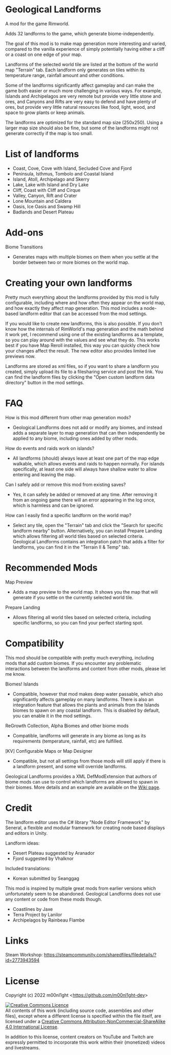 
# Geological Landforms

A mod for the game Rimworld.

Adds 32 landforms to the game, which generate biome-independently.

The goal of this mod is to make map generation more interesting and varied, compared to the vanilla experience of simply potentially having either a cliff or a coast on one edge of your map.

Landforms of the selected world tile are listed at the bottom of the world map "Terrain" tab. Each landform only generates on tiles within its temperature range, rainfall amount and other conditions.

Some of the landforms significantly affect gameplay and can make the game both easier or much more challenging in various ways. For example, Islands and Archipelagos are very remote but provide very little stone and ores, and Canyons and Rifts are very easy to defend and have plenty of ores, but provide very little natural resources like food, light, wood, and space to grow plants or keep animals.

The landforms are optimized for the standard map size (250x250). Using a larger map size should also be fine, but some of the landforms might not generate correctly if the map is too small.


# List of landforms

- Coast, Cove, Cove with Island, Secluded Cove and Fjord
- Peninsula, Isthmus, Tombolo and Coastal Island
- Island, Atoll, Archipelago and Skerry
- Lake, Lake with Island and Dry Lake
- Cliff, Coast with Cliff and Cirque
- Valley, Canyon, Rift and Crater
- Lone Mountain and Caldera
- Oasis, Ice Oasis and Swamp Hill
- Badlands and Desert Plateau


# Add-ons

Biome Transitions
- Generates maps with multiple biomes on them when you settle at the border between two or more biomes on the world map.


# Creating your own landforms

Pretty much everything about the landforms provided by this mod is fully configurable, including where and how often they appear on the world map, and how exactly they affect map generation. This mod includes a node-based landform editor that can be accessed from the mod settings.

If you would like to create new landforms, this is also possible. If you don't know how the internals of RimWorld's map generation and the math behind it work yet, I recommend using one of the existing landforms as a template, so you can play around with the values and see what they do. This works best if you have Map Reroll installed, this way you can quickly check how your changes affect the result. The new editor also provides limited live previews now.

Landforms are stored as xml files, so if you want to share a landform you created, simply upload its file to a filesharing service and post the link. You can find the landform files by clicking the "Open custom landform data directory" button in the mod settings.


# FAQ

How is this mod different from other map generation mods?
- Geological Landforms does not add or modify any biomes, and instead adds a separate layer to map generation that can then independently be applied to any biome, including ones added by other mods.

How do events and raids work on islands?
- All landforms (should) always leave at least one part of the map edge walkable, which allows events and raids to happen normally. For islands specifically, at least one side will always have shallow water to allow entering and leaving the map.

Can I safely add or remove this mod from existing saves?
- Yes, it can safely be added or removed at any time. After removing it from an ongoing game there will an error appearing in the log once, which is harmless and can be ignored.

How can I easily find a specific landform on the world map?
- Select any tile, open the "Terrain" tab and click the "Search for specific landform nearby" button. Alternatively, you can install Prepare Landing which allows filtering all world tiles based on selected criteria. Geological Landforms contains an integration patch that adds a filter for landforms, you can find it in the "Terrain II & Temp" tab.


# Recommended Mods

Map Preview
- Adds a map preview to the world map. It shows you the map that will generate if you settle on the currently selected world tile.

Prepare Landing
- Allows filtering all world tiles based on selected criteria, including specific landforms, so you can find your perfect starting spot.


# Compatibility

This mod should be compatible with pretty much everything, including mods that add custom biomes. If you encounter any problematic interactions between the landforms and content from other mods, please let me know.

Biomes! Islands
- Compatible, however that mod makes deep water passable, which also significantly affects gameplay on many landforms. There is also an integration feature that allows the plants and animals from the Islands biomes to spawn on any coastal landform. This is disabled by default, you can enable it in the mod settings.

ReGrowth Collection, Alpha Biomes and other biome mods
- Compatible, landforms will generate in any biome as long as its requirements (temperature, rainfall, etc) are fulfilled.

[KV] Configurable Maps or Map Designer
- Compatible, but not all settings from those mods will still apply if there is a landform present, and some will override landforms.

Geological Landforms provides a XML DefModExtension that authors of biome mods can use to control which landforms are allowed to spawn in their biomes.
More details and an example are available on the [Wiki page](https://github.com/m00nl1ght-dev/GeologicalLandforms/wiki).


# Credit

The landform editor uses the C# library "Node Editor Framework" by Seneral, a flexible and modular framework for creating node based displays and editors in Unity.

Landform ideas:
- Desert Plateau suggested by Aranador
- Fjord suggested by Vhalknor

Included translations:
- Korean submitted by Seanggag

This mod is inspired by multiple great mods from earlier versions which unfortunately seem to be abandoned. Geological Landforms does not use any content or code from these mods though.

- Coastlines by Jaxe
- Terra Project by Lanilor
- Archipelagos by Rainbeau Flambe

# Links

Steam Workshop:
https://steamcommunity.com/sharedfiles/filedetails/?id=2773943594


# License

Copyright (c) 2022 m00nl1ght <<https://github.com/m00nl1ght-dev>>

<a rel="license" href="http://creativecommons.org/licenses/by-nc-sa/4.0/"><img alt="Creative Commons Licence" style="border-width:0" src="https://i.creativecommons.org/l/by-nc-sa/4.0/88x31.png" /></a><br />All contents of this work (including source code, assemblies and other files), except where a different license is specified within the file itself, are licensed under a <a rel="license" href="http://creativecommons.org/licenses/by-nc-sa/4.0/">Creative Commons Attribution-NonCommercial-ShareAlike 4.0 International License</a>.

In addition to this license, content creators on YouTube and Twitch are expressly permitted to incorporate this work within their (monetized) videos and livestreams.
